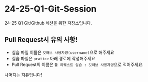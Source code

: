 # 24-25-Q1-Git-Session
24-25 Q1 Git/Github 세션을 위한 저장소입니다. 

## Pull Request시 유의 사항!
- 실습 파일 이름은 `깃허브 사용자명(username)`으로 해주세요
- 실습 파일은 `pratice` 아래 경로에 작성해주세요
- Pull Request의 이름은 `풀 리퀘스트 실습 : 깃허브 사용자명`으로 적어주세요.

나머지는 자유입니다!
